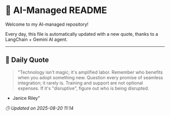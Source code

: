 # 🧠 AI-Managed README

Welcome to my AI-managed repository!

Every day, this file is automatically updated with a new quote, thanks to a LangChain + Gemini AI agent.

---

## 📅 Daily Quote

> "Technology isn't magic; it's amplified labor.
Remember who benefits when you adopt something new.
Question every promise of seamless integration; it rarely is.
Training and support are not optional expenses.
If it's "disruptive", figure out who is being disrupted.

- Janice Riley"

*🕒 Updated on 2025-08-20 11:14*